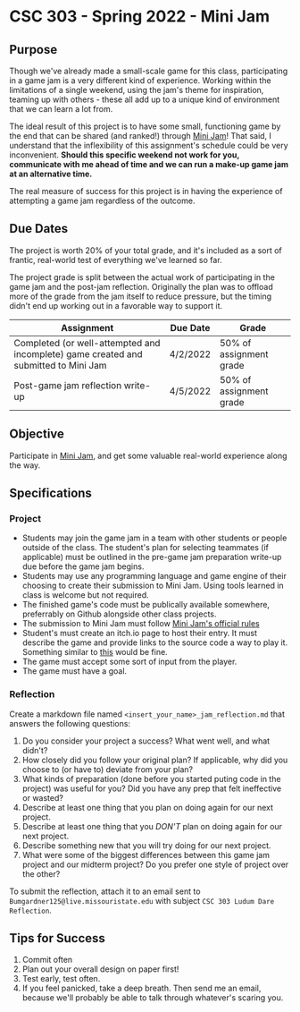 # CSC 303 - Spring 2022 - Mini Jam

## Purpose
Though we've already made a small-scale game for this class, participating in a game jam is a very
different kind of experience. Working within the limitations of a single weekend, using the jam's 
theme for inspiration, teaming up with others - these all add up to a unique kind of environment
that we can learn a lot from.

The ideal result of this project is to have some small, functioning game by the end that can be 
shared (and ranked!) through [Mini Jam](https://minijamofficial.com/)! That said, I understand that the inflexibility of this 
assignment's schedule could be very inconvenient. **Should this specific weekend not work for you,**
**communicate with me ahead of time and we can run a make-up game jam at an alternative time.**

The real measure of success for this project is in having the experience of attempting a game jam 
regardless of the outcome.

## Due Dates
The project is worth 20% of your total grade, and it's included as a sort of frantic, real-world
test of everything we've learned so far. 

The project grade is split between the actual work of participating in the game jam and the
post-jam reflection. Originally the plan was to offload more of the grade from the jam itself
to reduce pressure, but the timing didn't end up working out in a favorable way to support it.

Assignment                                                                         | Due Date | Grade
---------------------------------------------------------------------------------- | -------- | ----------------------
Completed (or well-attempted and incomplete) game created and submitted to Mini Jam| 4/2/2022 | 50% of assignment grade
Post-game jam reflection write-up                                                  | 4/5/2022 | 50% of assignment grade

## Objective
Participate in [Mini Jam](https://minijamofficial.com/), and get some valuable real-world experience along the way.

## Specifications
### Project
 * Students may join the game jam in a team with other students or people outside of the class.
   The student's plan for selecting teammates (if applicable) must be outlined in the pre-game jam
   preparation write-up due before the game jam begins.
 * Students may use any programming language and game engine of their choosing to create their 
   submission to Mini Jam. Using tools learned in class is welcome but not required.
 * The finished game's code must be publically available somewhere, preferrably on Github alongside
   other class projects.
 * The submission to Mini Jam must follow 
   [Mini Jam's official rules](https://minijamofficial.com/rules)
 * Student's must create an itch.io page to host their entry. It must describe the game and provide
   links to the source code a way to play it. Something similar to 
   [this](https://nbumgardner.itch.io/ludum-dare-52) 
   would be fine.
 * The game must accept some sort of input from the player.
 * The game must have a goal.

### Reflection
Create a markdown file named `<insert_your_name>_jam_reflection.md` that answers the following 
questions:
 1. Do you consider your project a success? What went well, and what didn't?
 2. How closely did you follow your original plan? If applicable, why did you choose to 
   (or have to) deviate from your plan?
 3. What kinds of preparation (done before you started puting code in the project) was useful for 
   you? Did you have any prep that felt ineffective or wasted?
 4. Describe at least one thing that you plan on doing again for our next project.
 5. Describe at least one thing that you *DON'T* plan on doing again for our next project.
 6. Describe something new that you will try doing for our next project.
 7. What were some of the biggest differences between this game jam project and our midterm project?
    Do you prefer one style of project over the other?

To submit the reflection, attach it to an email sent 
to `Bumgardner125@live.missouristate.edu` with subject `CSC 303 Ludum Dare Reflection`.

## Tips for Success
 1. Commit often
 2. Plan out your overall design on paper first!
 3. Test early, test often.
 4. If you feel panicked, take a deep breath. Then send me an email, because we'll probably be able to talk through whatever's scaring you.
